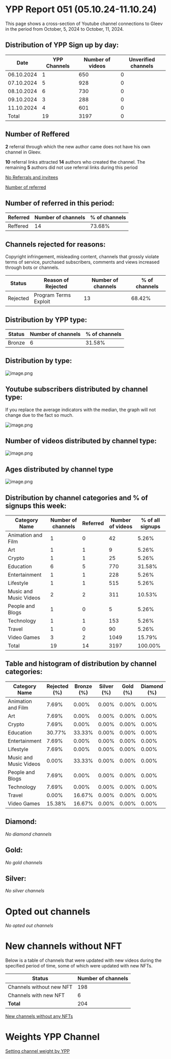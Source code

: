 # YPP Report 051 (05.10.24-11.10.24)

This page shows a cross-section of Youtube channel connections to Gleev in the period from October, 5, 2024 to October, 11, 2024. 

## Distribution of YPP Sign up by day:

| Date | YPP Channels | Number of videos | Unverified channels |
| --- | --- | --- | --- |
| 06.10.2024 | 1 | 650 | 0 |
| 07.10.2024 | 5 | 928 | 0 |
| 08.10.2024 | 6 | 730 | 0 |
| 09.10.2024 | 3 | 288 | 0 |
| 11.10.2024 | 4 | 601 | 0 |
| Total | 19 | 3197 | 0 |

## Number of Reffered

**2** referral through which the new author came does not have his own channel in Gleev.

**10** referral links attracted **14** authors who created the channel. The remaining **5** authors did not use referral links during this period

[No Referrals and invitees](YPP%20Report%20051%20(05%2010%2024-11%2010%2024)/No%20Referrals%20and%20invitees%2012251f15cfe5819bb0cbedc6bcbdc009.md)

[Number of referred](YPP%20Report%20051%20(05%2010%2024-11%2010%2024)/Number%20of%20referred%2012251f15cfe581e7a5fcf094dffd6051.md)

## Number of referred in this period:

| Referred | Number of channels | % of channels |
| --- | --- | --- |
| Reffered | 14 | 73.68% |

## Channels rejected for reasons:

Copyright infringement, misleading content, channels that grossly violate terms of service, purchased subscribers, comments and views increased through bots or channels.

| Status | Reason of Rejected | Number of channels | % of channels |
| --- | --- | --- | --- |
| Rejected | Program Terms Exploit | 13 | 68.42% |

## Distribution by YPP type:

| Status | Number of channels | % of channels |
| --- | --- | --- |
| Bronze | 6 | 31.58% |

## Distribution by type:

![image.png](YPP%20Report%20051%20(05%2010%2024-11%2010%2024)/image.png)

## Youtube subscribers distributed by channel type:

If you replace the average indicators with the median, the graph will not change due to the fact so much.

![image.png](YPP%20Report%20051%20(05%2010%2024-11%2010%2024)/image%201.png)

## Number of videos distributed by channel type:

![image.png](YPP%20Report%20051%20(05%2010%2024-11%2010%2024)/image%202.png)

## Ages distributed by channel type

![image.png](YPP%20Report%20051%20(05%2010%2024-11%2010%2024)/image%203.png)

## Distribution by channel categories and % of signups this week:

| Category Name | Number of channels | Referred | Number of videos | % of all signups |
| --- | --- | --- | --- | --- |
| Animation and Film | 1 | 0 | 42 | 5.26% |
| Art | 1 | 1 | 9 | 5.26% |
| Crypto | 1 | 1 | 25 | 5.26% |
| Education | 6 | 5 | 770 | 31.58% |
| Entertainment | 1 | 1 | 228 | 5.26% |
| Lifestyle | 1 | 1 | 515 | 5.26% |
| Music and Music Videos | 2 | 2 | 311 | 10.53% |
| People and Blogs | 1 | 0 | 5 | 5.26% |
| Technology | 1 | 1 | 153 | 5.26% |
| Travel | 1 | 0 | 90 | 5.26% |
| Video Games | 3 | 2 | 1049 | 15.79% |
| Total | 19 | 14 | 3197 | 100.00% |

## Table and histogram of distribution by channel categories:

| Category Name | Rejected (%) | Bronze (%) | Silver (%) | Gold (%) | Diamond (%) |
| --- | --- | --- | --- | --- | --- |
| Animation and Film | 7.69% | 0.00% | 0.00% | 0.00% | 0.00% |
| Art | 7.69% | 0.00% | 0.00% | 0.00% | 0.00% |
| Crypto | 7.69% | 0.00% | 0.00% | 0.00% | 0.00% |
| Education | 30.77% | 33.33% | 0.00% | 0.00% | 0.00% |
| Entertainment | 7.69% | 0.00% | 0.00% | 0.00% | 0.00% |
| Lifestyle | 7.69% | 0.00% | 0.00% | 0.00% | 0.00% |
| Music and Music Videos | 0.00% | 33.33% | 0.00% | 0.00% | 0.00% |
| People and Blogs | 7.69% | 0.00% | 0.00% | 0.00% | 0.00% |
| Technology | 7.69% | 0.00% | 0.00% | 0.00% | 0.00% |
| Travel | 0.00% | 16.67% | 0.00% | 0.00% | 0.00% |
| Video Games | 15.38% | 16.67% | 0.00% | 0.00% | 0.00% |

## Diamond:

*No diamond channels*

## Gold:

*No gold channels*

## Silver:

*No silver channels*

# Opted out channels

*No opted out channels*

# New channels without NFT

Below is a table of channels that were updated with new videos during the specified period of time, some of which were updated with new NFTs.

| Status | Number of channels |
| --- | --- |
| Channels without new NFT | 198 |
| Channels with new NFT | 6 |
| **Total** | 204 |

[New channels without any NFTs](YPP%20Report%20051%20(05%2010%2024-11%2010%2024)/New%20channels%20without%20any%20NFTs%2012251f15cfe581feb829df4c1689cde6.md)

# Weights YPP Channel

[Setting channel weight by YPP](YPP%20Report%20051%20(05%2010%2024-11%2010%2024)/Setting%20channel%20weight%20by%20YPP%2012251f15cfe581fbb36ac07d57209d1e.md)